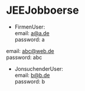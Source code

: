 # JEEJobboerse  

* FirmenUser:  
email: a@a.de  
password: a  

email: abc@web.de  
password: abc

* JonsuchenderUser:  
email: b@b.de  
password: b  
